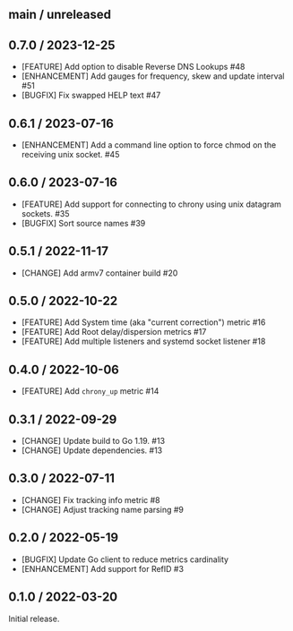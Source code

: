 ## main / unreleased

## 0.7.0 / 2023-12-25

* [FEATURE] Add option to disable Reverse DNS Lookups #48
* [ENHANCEMENT] Add gauges for frequency, skew and update interval #51
* [BUGFIX] Fix swapped HELP text #47

## 0.6.1 / 2023-07-16

* [ENHANCEMENT] Add a command line option to force chmod on the receiving unix socket. #45

## 0.6.0 / 2023-07-16

* [FEATURE] Add support for connecting to chrony using unix datagram sockets. #35
* [BUGFIX] Sort source names #39

## 0.5.1 / 2022-11-17

* [CHANGE] Add armv7 container build #20

## 0.5.0 / 2022-10-22

* [FEATURE] Add System time (aka "current correction") metric #16
* [FEATURE] Add Root delay/dispersion metrics #17
* [FEATURE] Add multiple listeners and systemd socket listener #18

## 0.4.0 / 2022-10-06

* [FEATURE] Add `chrony_up` metric #14

## 0.3.1 / 2022-09-29

* [CHANGE] Update build to Go 1.19. #13
* [CHANGE] Update dependencies. #13

## 0.3.0 / 2022-07-11

* [CHANGE] Fix tracking info metric #8
* [CHANGE] Adjust tracking name parsing #9

## 0.2.0 / 2022-05-19

* [BUGFIX] Update Go client to reduce metrics cardinality
* [ENHANCEMENT] Add support for RefID #3

## 0.1.0 / 2022-03-20

Initial release.
